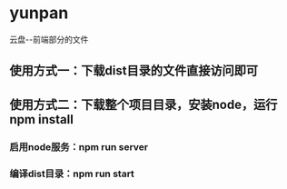 # yunpan
云盘--前端部分的文件
## 使用方式一：下载dist目录的文件直接访问即可
## 使用方式二：下载整个项目目录，安装node，运行npm install
### 启用node服务：npm run server
### 编译dist目录：npm run start
